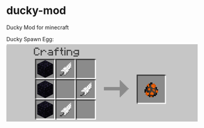 # ducky-mod
Ducky Mod for minecraft

Ducky Spawn Egg:
![Ducky Egg Recipe](https://github.com/blackducksoftware/ducky-mod/blob/master/DuckyEggRecipe.png)
